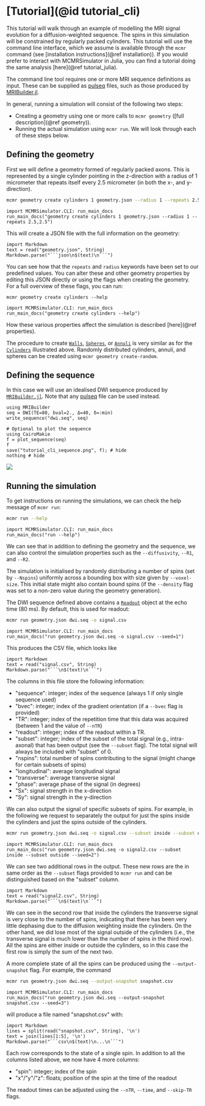 # [Tutorial](@id tutorial_cli)
This tutorial will walk through an example of modelling the MRI signal evolution for a diffusion-weighted sequence.
The spins in this simulation will be constrained by regularly packed cylinders.
This tutorial will use the command line interface, which we assume is available through the `mcmr` command (see [installation instructions](@ref installation)).
If you would prefer to interact with MCMRSimulator in Julia, you can find a tutorial doing the same analysis [here](@ref tutorial_julia).

The command line tool requires one or more MRI sequence definitions as input.
These can be supplied as [pulseq](http://pulseq.github.io/) files, such as those produced by [MRIBuilder.jl](https://open.win.ox.ac.uk/pages/ndcn0236/mribuilder.jl/dev/).

In general, running a simulation will consist of the following two steps:
- Creating a geometry using one or more calls to `mcmr geometry` ([full description](@ref geometry)).
- Running the actual simulation using `mcmr run`.
We will look through each of these steps below.

## Defining the geometry
First we will define a geometry formed of regularly packed axons.
This is represented by a single cylinder pointing in the z-direction with a radius of 1 micrometer that repeats itself every 2.5 micrometer (in both the x-, and y-direction).
```bash
mcmr geometry create cylinders 1 geometry.json --radius 1 --repeats 2.5,2.5
```
```@eval
import MCMRSimulator.CLI: run_main_docs
run_main_docs("geometry create cylinders 1 geometry.json --radius 1 --repeats 2.5,2.5")
```

This will create a JSON file with the full information on the geometry:
```@eval
import Markdown
text = read("geometry.json", String)
Markdown.parse("```json\n$(text)\n```")
```

You can see how that the `repeats` and `radius` keywords have been set to our predefined values.
You can alter these and other geometry properties by editing this JSON directly or using the flags when creating the geometry.
For a full overview of these flags, you can run:
```
mcmr geometry create cylinders --help
```
```@eval
import MCMRSimulator.CLI: run_main_docs
run_main_docs("geometry create cylinders --help")
```
How these various properties affect the simulation is described [here](@ref properties).

The procedure to create [`Walls`](@ref), [`Spheres`](@ref), or [`Annuli`](@ref) is very similar as for the [`Cylinders`](@ref) illustrated above.
Randomly distributed cylinders, annuli, and spheres can be created using `mcmr geometry create-random`.

## Defining the sequence
In this case we will use an idealised DWI sequence produced by [`MRIBuilder.jl`](https://open.win.ox.ac.uk/pages/ndcn0236/mribuilder.jl/dev/).
Note that any [pulseq](http://pulseq.github.io/) file can be used instead.
```@example
using MRIBuilder
seq = DWI(TE=80, bval=2., Δ=40, δ=:min)
write_sequence("dwi.seq", seq)

# Optional to plot the sequence
using CairoMakie
f = plot_sequence(seq)
f
save("tutorial_cli_sequence.png", f); # hide
nothing # hide
```
![](tutorial_cli_sequence.png)

## Running the simulation
To get instructions on running the simulations, we can check the help message of `mcmr run`:
```bash
mcmr run --help
```
```@eval
import MCMRSimulator.CLI: run_main_docs
run_main_docs("run --help")
```

We can see that in addition to defining the geometry and the sequence, we can also control the simulation properties such as the `--diffusivity`, `--R1`, and `--R2`.

The simulation is initialised by randomly distributing a number of spins (set by `--Nspins`) uniformly across a bounding box with size given by `--voxel-size`.
This initial state might also contain bound spins (if the `--density` flag was set to a non-zero value during the geometry generation).

The DWI sequence defined above contains a [`Readout`](@ref) object at the echo time (80 ms). By default, this is used for readout:
```bash
mcmr run geometry.json dwi.seq -o signal.csv
```
```@eval
import MCMRSimulator.CLI: run_main_docs
run_main_docs("run geometry.json dwi.seq -o signal.csv --seed=1")
```

This produces the CSV file, which looks like
```@eval
import Markdown
text = read("signal.csv", String)
Markdown.parse("```\n$(text)\n```")
```

The columns in this file store the following information:
- "sequence": integer; index of the sequence (always 1 if only single sequence used)
- "bvec": integer; index of the gradient orientation (if a `--bvec` flag is provided)
- "TR": integer; index of the repetition time that this data was acquired (between 1 and the value of `--nTR`)
- "readout": integer; index of the readout within a TR.
- "subset": integer; index of the subset of the total signal (e.g., intra-axonal) that has been output (see the `--subset` flag). The total signal will always be included with "subset" of 0.
- "nspins": total number of spins contributing to the signal (might change for certain subsets of spins)
- "longitudinal": average longitudinal signal
- "transverse": average transverse signal
- "phase": average phase of the signal (in degrees)
- "Sx": signal strength in the x-direction
- "Sy": signal strength in the y-direction

We can also output the signal of specific subsets of spins. For example, in the following we request to separately the output for just the spins inside the cylinders and just the spins outside of the cylinders.
```bash
mcmr run geometry.json dwi.seq -o signal.csv --subset inside --subset outside
```
```@eval
import MCMRSimulator.CLI: run_main_docs
run_main_docs("run geometry.json dwi.seq -o signal2.csv --subset inside --subset outside --seed=2")
```

We can see two additional rows in the output. 
These new rows are the in same order as the `--subset` flags provided to `mcmr run` and can be distinguished based on the "subset" column.
```@eval
import Markdown
text = read("signal2.csv", String)
Markdown.parse("```\n$(text)\n```")
```
We can see in the second row that inside the cylinders the transverse signal is very close to the number of spins, 
indicating that there has been very little dephasing due to the diffusion weighting inside the cylinders.
On the other hand, we did lose most of the signal outside of the cylinders (i.e., the transverse signal is much lower than the number of spins in the third row).
All the spins are either inside or outside the cylinders, so in this case the first row is simply the sum of the next two.

A more complete state of all the spins can be produced using the `--output-snapshot` flag.
For example, the command
```bash
mcmr run geometry.json dwi.seq --output-snapshot snapshot.csv
```
```@eval
import MCMRSimulator.CLI: run_main_docs
run_main_docs("run geometry.json dwi.seq --output-snapshot snapshot.csv --seed=3")
```
will produce a file named "snapshot.csv" with:
```@eval
import Markdown
lines = split(read("snapshot.csv", String), '\n')
text = join(lines[1:5], '\n')
Markdown.parse("```csv\n$(text)\n...\n```")
```
Each row corresponds to the state of a single spin. In addition to all the columns listed above, we now have 4 more columns:
- "spin": integer; index of the spin
- "x"/"y"/"z": floats; position of the spin at the time of the readout

The readout times can be adjusted using the `--nTR`, `--time`, and `--skip-TR` flags.